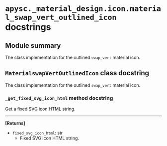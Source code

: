 # `apysc._material_design.icon.material_swap_vert_outlined_icon` docstrings

## Module summary

The class implementation for the outlined `swap_vert` material icon.

## `MaterialswapVertOutlinedIcon` class docstring

The class implementation for the outlined `swap_vert` material icon.

### `_get_fixed_svg_icon_html` method docstring

Get a fixed SVG icon HTML string.<hr>

**[Returns]**

- `fixed_svg_icon_html`: str
  - Fixed SVG icon HTML string.